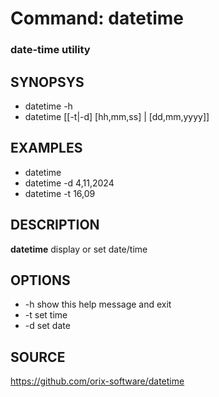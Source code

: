 # Command: datetime

### date-time utility

## SYNOPSYS
+ datetime -h
+ datetime [[-t|-d] [hh,mm,ss] | [dd,mm,yyyy]]

## EXAMPLES
+ datetime
+ datetime -d 4,11,2024
+ datetime -t 16,09

## DESCRIPTION
**datetime** display or set date/time

## OPTIONS
*  -h
        show this help message and exit
*  -t
        set time
*  -d
        set date

## SOURCE
https://github.com/orix-software/datetime

